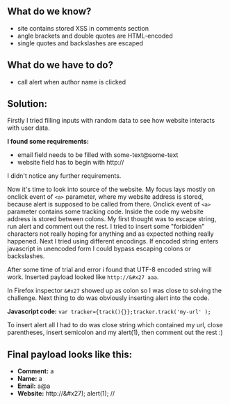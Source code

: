 ## What do we know?
- site contains stored XSS in comments section
- angle brackets and double quotes are HTML-encoded
- single quotes and backslashes are escaped

## What do we have to do?
- call alert when author name is clicked

## Solution:

Firstly I tried filling inputs with random data to see how website interacts with user data. 

**I found some requirements:**
- email field needs to be filled with some-text@some-text
- website field has to begin with http://

I didn't notice any further requirements.

Now it's time to look into source of the website. My focus lays mostly on onclick event of `<a>` parameter, where my website address is stored, because alert is supposed to be called from there.
Onclick event of `<a>` parameter contains some tracking code. Inside the code my website address is stored between colons. My first thought was to escape string, run alert and comment out the rest.
I tried to insert some "forbidden" characters not really hoping for anything and as expected nothing really happened.
Next I tried using different encodings. If encoded string enters javascript in unencoded form I could bypass escaping colons or backslashes. 

After some time of trial and error i found that UTF-8 encoded string will work. 
Inserted payload looked like `http://&#x27 aaa`.

In Firefox inspector `&#x27` showed up as colon so I was close to solving the challenge. 
Next thing to do was obviously inserting alert into the code.

**Javascript code:**
`var tracker={track(){}};tracker.track('my-url' );`

To insert alert all I had to do was close string which contained my url, close parentheses, insert semicolon and my alert(1), then comment out the rest :)

## Final payload looks like this:
- **Comment:** a
- **Name:** a
- **Email:** a@a
- **Website:** http://&#x27); alert(1); //
